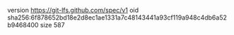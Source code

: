 version https://git-lfs.github.com/spec/v1
oid sha256:6f878652bd18e2d8ec1ae1331a7c48143441a93cf119a948c4db6a52b9468400
size 587
